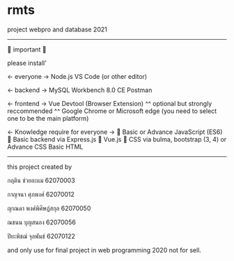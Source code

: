 # rmts
project webpro and database 2021

--------------------------------------------------------------------------
🥇 important 🥇

please install'

<- everyone ->
Node.js
VS Code (or other editor)

<- backend ->
MySQL Workbench 8.0 CE
Postman

<- frontend ->
Vue Devtool (Browser Extension) ^^ optional but strongly reccommended ^^
Google Chrome or Microsoft edge (you need to select one to be the main platform)

<- Knowledge require for everyone ->
📢 Basic or Advance JavaScript (ES6) 📢
Basic backend via Express.js
📢 Vue.js 📢
CSS via bulma, bootstrap (3, 4) or Advance CSS
Basic HTML

--------------------------------------------------------------------------
this project created by

กฤติน ช่วยละแม 62070003

กาญจนา ศุภพงศ์ 62070012

ญาณ​ดา​ พงศ์​พิศ​ิ​ษ​ฎ​์​สกุล​ 62070050

ณชนน บุญสนอง 62070056

ปิยะพิชฌ์ จุลพันธ์ 62070122

and only use for final project in web programming 2020
not for sell.